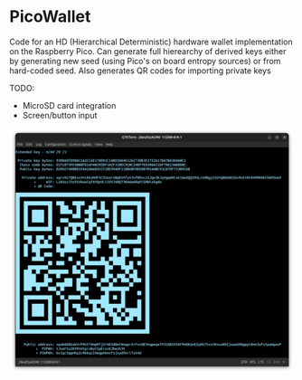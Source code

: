 # PicoWallet
Code for an HD (Hierarchical Deterministic) hardware wallet implementation on the Raspberry Pico. Can generate full hierearchy of derived keys either by generating new seed (using Pico's on board entropy sources) or from hard-coded seed. Also generates QR codes for importing private keys

TODO:
- MicroSD card integration
- Screen/button input

![Screenshot of serial terminal connected to PicoWallet](/images/serial_screenshot.png)
